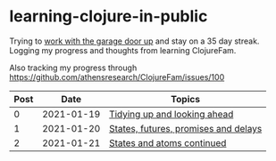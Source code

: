 # learning-clojure-in-public


Trying to [work with the garage door up](https://notes.andymatuschak.org/About_these_notes?stackedNotes=z21cgR9K3UcQ5a7yPsj2RUim3oM2TzdBByZu) and stay on a 35 day streak. Logging my progress and thoughts from learning ClojureFam.

Also tracking my progress through https://github.com/athensresearch/ClojureFam/issues/100

| Post | Date       | Topics                                                      |
| ---- | ---------- | ----------------------------------------------------------- |
| 0    | 2021-01-19 | [Tidying up and looking ahead](posts/2021-01-19.md)         |
| 1    | 2021-01-20 | [States, futures, promises and delays](posts/2021-01-20.md) |
| 2    | 2021-01-21 | [States and atoms continued](posts/2021-01-21.md)           |



